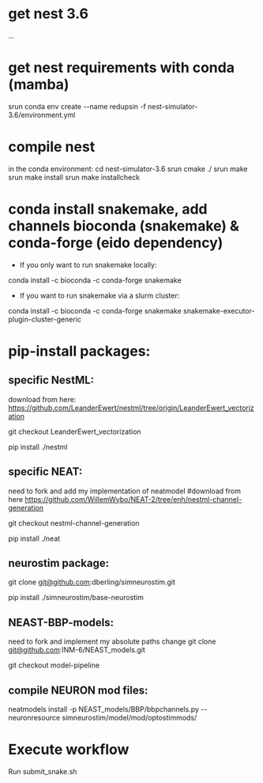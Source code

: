 # get nest 3.6

...

# get nest requirements with conda (mamba)

srun conda env create --name redupsin -f nest-simulator-3.6/environment.yml

# compile nest

in the conda environment:
cd nest-simulator-3.6
srun cmake ./
srun make
srun make install
srun make installcheck

# conda install snakemake, add channels bioconda (snakemake) & conda-forge (eido dependency)

* If you only want to run snakemake locally:

conda install -c bioconda -c conda-forge snakemake

* If you want to run snakemake via a slurm cluster:

conda install -c bioconda -c conda-forge snakemake snakemake-executor-plugin-cluster-generic

# pip-install packages:

## specific NestML:

download from here: https://github.com/LeanderEwert/nestml/tree/origin/LeanderEwert_vectorization

git checkout LeanderEwert_vectorization

pip install ./nestml

## specific NEAT:

need to fork and add my implementation of neatmodel
#download from here https://github.com/WillemWybo/NEAT-2/tree/enh/nestml-channel-generation

git checkout nestml-channel-generation

pip install ./neat

## neurostim package:

git clone git@github.com:dberling/simneurostim.git

pip install ./simneurostim/base-neurostim

## NEAST-BBP-models:

need to fork and implement my absolute paths change
git clone git@github.com:INM-6/NEAST_models.git

git checkout model-pipeline

## compile NEURON mod files:

neatmodels install -p NEAST_models/BBP/bbpchannels.py --neuronresource simneurostim/model/mod/optostimmods/

# Execute workflow

Run submit_snake.sh
